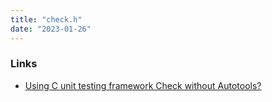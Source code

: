 ```yaml
---
title: "check.h"
date: "2023-01-26"
---
```


### Links
- [Using C unit testing framework Check without Autotools?](https://stackoverflow.com/questions/14176180/)